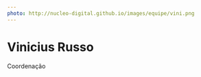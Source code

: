 ```yaml
---
photo: http://nucleo-digital.github.io/images/equipe/vini.png
---
```


# Vinicius Russo

Coordenação
